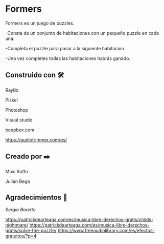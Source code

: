 # Formers

Formers es un juego de puzzles.

-Consta de un conjunto de habitaciones con un pequeño puzzle en cada una.

-Completa el puzzle para pasar a la siguiente habitacion.

-Una vez completes todas las habitaciones habrás ganado.


## Construido con 🛠️

Raylib

Piskel

Photoshop

Visual studio

beepbox.com

https://audiotrimmer.com/es/


## Creado por ✒️

Maxi Ruffo

Julián Bega

## Agradecimientos 🎁

_Sergio Baretto_

https://patrickdearteaga.com/es/musica-libre-derechos-gratis/childs-nightmare/
https://patrickdearteaga.com/es/musica-libre-derechos-gratis/solve-the-puzzle/
https://www.freeaudiolibrary.com/es/efectos-gratuitos/?p=4
